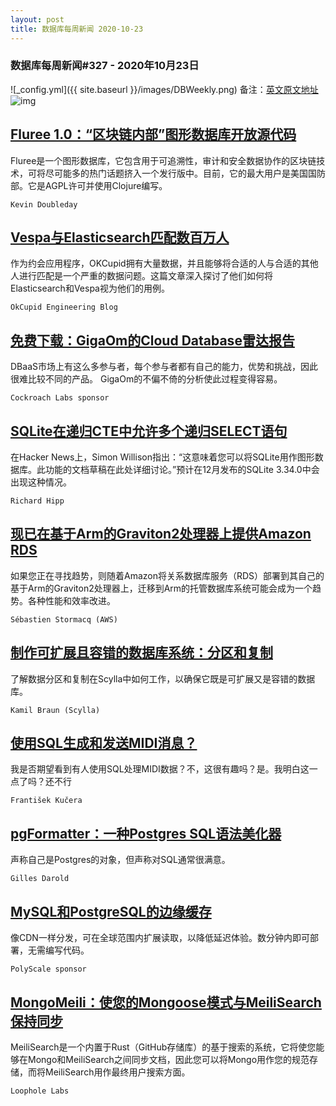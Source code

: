 ```yaml
---
layout: post
title: 数据库每周新闻 2020-10-23
---
```

### 数据库每周新闻#327 - 2020年10月23日
![_config.yml]({{ site.baseurl }}/images/DBWeekly.png)
备注：[英文原文地址](https://dbweekly.com/issues/327)
![img](https://res.cloudinary.com/cpress/image/upload/w_1280,e_sharpen:60/v1603388875/jfzjtz65gkmesfbmogqb.jpg)


## [Fluree 1.0：“区块链内部”图形数据库开放源代码](https://dbweekly.com/link/97302/web)
Fluree是一个图形数据库，它包含用于可追溯性，审计和安全数据协作的区块链技术，可将尽可能多的热门话题挤入一个发行版中。目前，它的最大用户是美国国防部。它是AGPL许可并使用Clojure编写。

`Kevin Doubleday`


## [Vespa与Elasticsearch匹配数百万人](https://dbweekly.com/link/97304/web)
作为约会应用程序，OKCupid拥有大量数据，并且能够将合适的人与合适的其他人进行匹配是一个严重的数据问题。这篇文章深入探讨了他们如何将Elasticsearch和Vespa视为他们的用例。

`OkCupid Engineering Blog`


## [免费下载：GigaOm的Cloud Database雷达报告](https://dbweekly.com/link/97305/web)
DBaaS市场上有这么多参与者，每个参与者都有自己的能力，优势和挑战，因此很难比较不同的产品。 GigaOm的不偏不倚的分析使此过程变得容易。

`Cockroach Labs sponsor`


## [SQLite在递归CTE中允许多个递归SELECT语句](https://dbweekly.com/link/97306/web)
在Hacker News上，Simon Willison指出：“这意味着您可以将SQLite用作图形数据库。此功能的文档草稿在此处详细讨论。”预计在12月发布的SQLite 3.34.0中会出现这种情况。

`Richard Hipp`


## [现已在基于Arm的Graviton2处理器上提供Amazon RDS](https://dbweekly.com/link/97350/web)
如果您正在寻找趋势，则随着Amazon将关系数据库服务（RDS）部署到其自己的基于Arm的Graviton2处理器上，迁移到Arm的托管数据库系统可能会成为一个趋势。各种性能和效率改进。

`Sébastien Stormacq (AWS)`


## [制作可扩展且容错的数据库系统：分区和复制](https://dbweekly.com/link/97312/web)
了解数据分区和复制在Scylla中如何工作，以确保它既是可扩展又是容错的数据库。

`Kamil Braun (Scylla)`


## [使用SQL生成和发送MIDI消息？](https://dbweekly.com/link/97313/web)
我是否期望看到有人使用SQL处理MIDI数据？不，这很有趣吗？是。我明白这一点了吗？还不行

`František Kučera`


## [pgFormatter：一种Postgres SQL语法美化器](https://dbweekly.com/link/97319/web)
声称自己是Postgres的对象，但声称对SQL通常很满意。

`Gilles Darold`


## [MySQL和PostgreSQL的边缘缓存](https://dbweekly.com/link/97320/web)
像CDN一样分发，可在全球范围内扩展读取，以降低延迟体验。数分钟内即可部署，无需编写代码。

`PolyScale sponsor`


## [MongoMeili：使您的Mongoose模式与MeiliSearch保持同步](https://dbweekly.com/link/97321/web)
Meil​​iSearch是一个内置于Rust（GitHub存储库）的基于搜索的系统，它将使您能够在Mongo和MeiliSearch之间同步文档，因此您可以将Mongo用作您的规范存储，而将MeiliSearch用作最终用户搜索方面。

`Loophole Labs`

